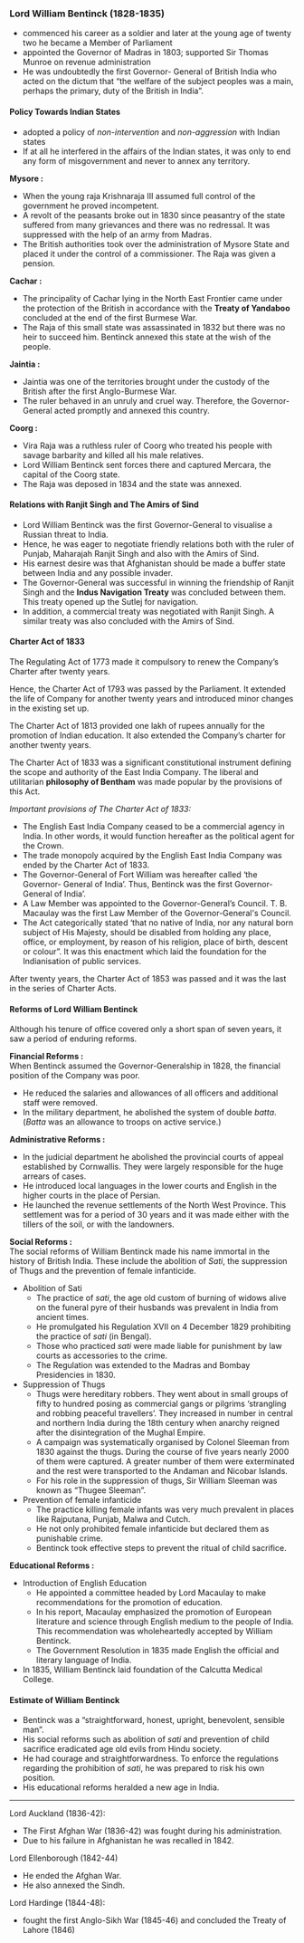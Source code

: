 
### Lord William Bentinck (1828-1835)
* commenced his career as a soldier and later at the young age of twenty two he became a Member of Parliament
* appointed the Governor of Madras in 1803; supported Sir Thomas Munroe on revenue administration
* He was undoubtedly the first Governor- General of British India who acted on the dictum that “the welfare of the subject peoples was a main, perhaps the primary, duty of the British in India”.

#### Policy Towards Indian States
* adopted a policy of _non-intervention_ and _non-aggression_ with Indian states
* If at all he interfered in the affairs of the Indian states, it was only to end any form of misgovernment and never to annex any territory.

__Mysore :__
* When the young raja Krishnaraja III assumed full control of the government he proved incompetent.
* A revolt of the peasants broke out in 1830 since peasantry of the state suffered from many grievances and there was no redressal. It was suppressed with the help of an army from Madras.
* The British authorities took over the administration of Mysore State and placed it under the control of a commissioner. The Raja was given a pension.

__Cachar :__
* The principality of Cachar lying in the North East Frontier came under the protection of the British in accordance with the __Treaty of Yandaboo__ concluded at the end of the first Burmese War.
* The Raja of this small state was assassinated in 1832 but there was no heir to succeed him. Bentinck annexed this state at the wish of the people.

__Jaintia :__
* Jaintia was one of the territories brought under the custody of the British after the first Anglo-Burmese War.
* The ruler behaved in an unruly and cruel way. Therefore, the Governor-General acted promptly and annexed this country.

__Coorg :__
* Vira Raja was a ruthless ruler of Coorg who treated his people with savage barbarity and killed all his male relatives.
* Lord William Bentinck sent forces there and captured Mercara, the capital of the Coorg state.
* The Raja was deposed in 1834 and the state was annexed.

#### Relations with Ranjit Singh and The Amirs of Sind
* Lord William Bentinck was the first Governor-General to visualise a Russian threat to India.
* Hence, he was eager to negotiate friendly relations both with the ruler of Punjab, Maharajah Ranjit Singh and also with the Amirs of Sind.
* His earnest desire was that Afghanistan should be made a buffer state between India and any possible invader.
* The Governor-General was successful in winning the friendship of Ranjit Singh and the __Indus Navigation Treaty__ was concluded between them. This treaty opened up the Sutlej for navigation.
* In addition, a commercial treaty was negotiated with Ranjit Singh. A similar treaty was also concluded with the Amirs of Sind.

#### Charter Act of 1833

The Regulating Act of 1773 made it compulsory to renew the Company’s Charter after twenty years.

Hence, the Charter Act of 1793 was passed by the Parliament. It extended the life of Company for another twenty years and introduced minor changes in the existing set up.

The Charter Act of 1813 provided one lakh of rupees annually for the promotion of Indian education. It also extended the Company’s charter for another twenty years.

The Charter Act of 1833 was a significant constitutional instrument defining the scope and authority of the East India Company. The liberal and utilitarian __philosophy of Bentham__ was made popular by the provisions of this Act.

_Important provisions of The Charter Act of 1833:_
* The English East India Company ceased to be a commercial agency in India. In other words, it would function hereafter as the political agent for the Crown.
* The trade monopoly acquired by the English East India Company was ended by the Charter Act of 1833.
* The Governor-General of Fort William was hereafter called ‘the Governor- General of India’. Thus, Bentinck was the first Governor-General of India’.
* A Law Member was appointed to the Governor-General’s Council. T. B. Macaulay was the first Law Member of the Governor-General's Council.
* The Act categorically stated ‘that no native of India, nor any natural born subject of His Majesty, should be disabled from holding any place, office, or employment, by reason of his religion, place of birth, descent or colour”. It was this enactment which laid the foundation for the Indianisation of public services.

After twenty years, the Charter Act of 1853 was passed and it was the last in the series of Charter Acts.

#### Reforms of Lord William Bentinck
Although his tenure of office covered only a short span of seven years, it saw a period of enduring reforms.

__Financial Reforms :__  
When Bentinck assumed the Governor-Generalship in 1828, the financial position of the Company was poor.

* He reduced the salaries and allowances of all officers and additional staff were removed.
* In the military department, he abolished the system of double _batta_. (_Batta_ was an allowance to troops on active service.)


__Administrative Reforms :__
* In the judicial department he abolished the provincial courts of appeal established by Cornwallis. They were largely responsible for the huge arrears of cases.
* He introduced local languages in the lower courts and English in the higher courts in the place of Persian.
* He launched the revenue settlements of the North West Province. This settlement was for a period of 30 years and it was made either with the tillers of the soil, or with the landowners.

__Social Reforms :__  
The social reforms of William Bentinck made his name immortal in the history of British India. These include the abolition of _Sati_, the suppression of Thugs and the prevention of female infanticide.

* Abolition of Sati
    - The practice of _sati_, the age old custom of burning of widows alive on the funeral pyre of their husbands was prevalent in India from ancient times.
    - He promulgated his Regulation XVII on 4 December 1829 prohibiting the practice of _sati_ (in Bengal).
    - Those who practiced _sati_ were made liable for punishment by law courts as accessories to the crime.
    - The Regulation was extended to the Madras and Bombay Presidencies in 1830.
* Suppression of Thugs
    - Thugs were hereditary robbers. They went about in small groups of fifty to hundred posing as commercial gangs or pilgrims ‘strangling and robbing peaceful travellers’. They increased in number in central and northern India during the 18th century when anarchy reigned after the disintegration of the Mughal Empire.
    - A campaign was systematically organised by Colonel Sleeman from 1830 against the thugs. During the course of five years nearly 2000 of them were captured. A greater number of them were exterminated and the rest were transported to the Andaman and Nicobar Islands.
    - For his role in the suppression of thugs, Sir William Sleeman was known as “Thugee Sleeman”.
* Prevention of female infanticide
    - The practice killing female infants was very much prevalent in places like Rajputana, Punjab, Malwa and Cutch.
    - He not only prohibited female infanticide but declared them as punishable crime.
    - Bentinck took effective steps to prevent the ritual of child sacrifice.

__Educational Reforms :__

* Introduction of English Education
    - He appointed a committee headed by Lord Macaulay to make recommendations for the promotion of education.
    - In his report, Macaulay emphasized the promotion of European literature and science through English medium to the people of India. This recommendation was wholeheartedly accepted by William Bentinck.
    - The Government Resolution in 1835 made English the official and literary language of India.
* In 1835, William Bentinck laid foundation of the Calcutta Medical College.

#### Estimate of William Bentinck
* Bentinck was a “straightforward, honest, upright, benevolent, sensible man”.
* His social reforms such as abolition of _sati_ and prevention of child sacrifice eradicated age old evils from Hindu society.
* He had courage and straightforwardness. To enforce the regulations regarding the prohibition of _sati_, he was prepared to risk his own position.
* His educational reforms heralded a new age in India.

---

Lord Auckland (1836-42):
* The First Afghan War (1836-42) was fought during his administration.
* Due to his failure in Afghanistan he was recalled in 1842.

Lord Ellenborough (1842-44)
* He ended the Afghan War.
* He also annexed the Sindh.

Lord Hardinge (1844-48):
* fought the first Anglo-Sikh War (1845-46) and concluded the Treaty of Lahore (1846)
